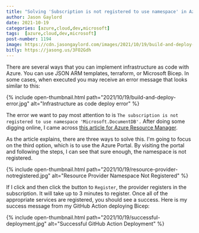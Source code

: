 ```yaml
---
title: "Solving 'Subscription is not registered to use namespace' in Azure"
author: Jason Gaylord
date: 2021-10-19
categories: [azure,cloud,dev,microsoft]
tags:  [azure,cloud,dev,microsoft]
post-number: 1194
image: https://cdn.jasongaylord.com/images/2021/10/19/build-and-deploy-error.jpg
bitly: https://jasong.us/3FO2Gdh
---
```


There are several ways that you can implement infrastructure as code with Azure. You can use JSON ARM templates, terraform, or Microsoft Bicep. In some cases, when executed you may receive an error message that looks similar to this:

{% include open-thumbnail.html path="2021/10/19/build-and-deploy-error.jpg" alt="Infrastructure as code deploy error" %}

The error we want to pay most attention to is `The subscription is not registered to use namespace 'Microsoft.DocumentDB'.` After doing some digging online, I came across [this article for Azure Resource Manager](https://jasong.us/3FSX15y).

As the article explains, there are three ways to solve this. I'm going to focus on the third option, which is to use the Azure Portal. By visiting the portal and following the steps, I can see that sure enough, the namespace is not registered.

{% include open-thumbnail.html path="2021/10/19/resource-provider-notregistered.jpg" alt="Resource Provider Namespace Not Registered" %}

If I click and then click the button to `Register`, the provider registers in the subscription. It will take up to 3 minutes to register. Once all of the appropriate services are registered, you should see a success. Here is my success message from my GitHub Action deploying Bicep:

{% include open-thumbnail.html path="2021/10/19/successful-deployment.jpg" alt="Successful GitHub Action Deployment" %}